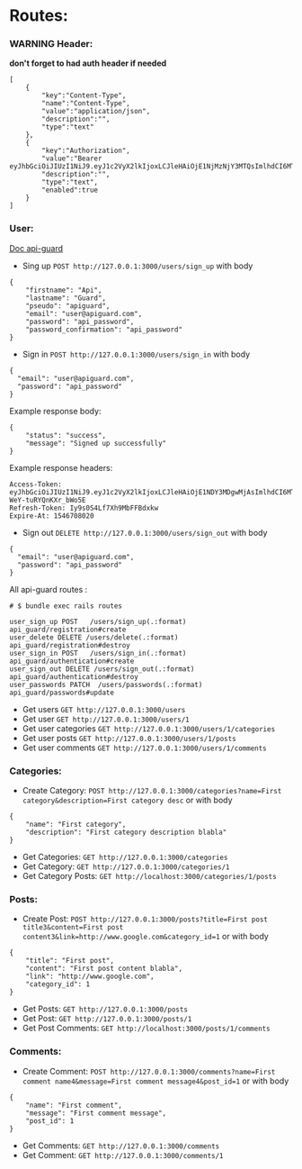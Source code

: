 # Routes:

### WARNING Header:

**don't forget to had auth header if needed**
```
[
    {
        "key":"Content-Type",
        "name":"Content-Type",
        "value":"application/json",
        "description":"",
        "type":"text"
    },
    {
        "key":"Authorization",
        "value":"Bearer eyJhbGciOiJIUzI1NiJ9.eyJ1c2VyX2lkIjoxLCJleHAiOjE1NjMzNjY3MTQsImlhdCI6MTU2MzI4MDMxNH0.9jF__PQHemje3SDeJiiEDjEh0b_8lgZkIcFnDpXU3wU",
        "description":"",
        "type":"text",
        "enabled":true
    }
]
```

### User:

[Doc api-guard](https://github.com/Gokul595/api_guard)

- Sing up `POST http://127.0.0.1:3000/users/sign_up` with body
```
{
	"firstname": "Api",
	"lastname": "Guard",
	"pseudo": "apiguard",
    "email": "user@apiguard.com",
    "password": "api_password",
    "password_confirmation": "api_password"
}
```
- Sign in `POST http://127.0.0.1:3000/users/sign_in` with body
```
{
  "email": "user@apiguard.com",
  "password": "api_password"
}
```

Example response body:
```
{
    "status": "success",
    "message": "Signed up successfully"
}
```

Example response headers:
```
Access-Token: eyJhbGciOiJIUzI1NiJ9.eyJ1c2VyX2lkIjoxLCJleHAiOjE1NDY3MDgwMjAsImlhdCI6MTU0NjcwNjIyMH0.F_JM7fUcKEAq9ZxXMxNb3Os-WeY-tuRYQnKXr_bWo5E
Refresh-Token: Iy9s0S4Lf7Xh9MbFFBdxkw
Expire-At: 1546708020
```

- Sign out `DELETE http://127.0.0.1:3000/users/sign_out` with body
```
{
  "email": "user@apiguard.com",
  "password": "api_password"
}
```

All api-guard routes :
```
# $ bundle exec rails routes

user_sign_up POST   /users/sign_up(.:format) api_guard/registration#create
user_delete DELETE /users/delete(.:format) api_guard/registration#destroy
user_sign_in POST   /users/sign_in(.:format) api_guard/authentication#create
user_sign_out DELETE /users/sign_out(.:format) api_guard/authentication#destroy
user_passwords PATCH  /users/passwords(.:format) api_guard/passwords#update
```

- Get users `GET http://127.0.0.1:3000/users`
- Get user `GET http://127.0.0.1:3000/users/1`
- Get user categories `GET http://127.0.0.1:3000/users/1/categories`
- Get user posts `GET http://127.0.0.1:3000/users/1/posts`
- Get user comments `GET http://127.0.0.1:3000/users/1/comments`

### Categories:
- Create Category: `POST http://127.0.0.1:3000/categories?name=First category&description=First category desc` or with body 
```
{
	"name": "First category",
	"description": "First category description blabla"
}
```
- Get Categories: `GET http://127.0.0.1:3000/categories`
- Get Category: `GET http://127.0.0.1:3000/categories/1`
- Get Category Posts: `GET http://localhost:3000/categories/1/posts`


### Posts:
- Create Post: `POST http://127.0.0.1:3000/posts?title=First post title3&content=First post content3&link=http://www.google.com&category_id=1` or with body
```
{
	"title": "First post",
	"content": "First post content blabla",
	"link": "http://www.google.com",
	"category_id": 1
}
```
- Get Posts: `GET http://127.0.0.1:3000/posts`
- Get Post: `GET http://127.0.0.1:3000/posts/1`
- Get Post Comments: `GET http://localhost:3000/posts/1/comments`

### Comments:
- Create Comment: `POST http://127.0.0.1:3000/comments?name=First comment name4&message=First comment message4&post_id=1` or with body
```
{
	"name": "First comment",
	"message": "First comment message",
	"post_id": 1
}
```
- Get Comments: `GET http://127.0.0.1:3000/comments`
- Get Comment: `GET http://127.0.0.1:3000/comments/1`